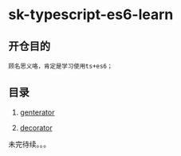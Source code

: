 # sk-typescript-es6-learn

## 开仓目的
    顾名思义咯，肯定是学习使用ts+es6；

## 目录

1. <a href="./src/app/generator/" target="_blank">genterator</a>

2. <a href="./src/app/decorator/" target="_blank">decorator</a>

未完待续。。。